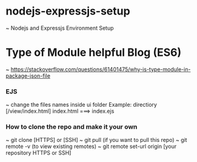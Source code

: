 # nodejs-expressjs-setup
~ Nodejs and Expressjs Environment Setup

# Type of Module helpful Blog (ES6)
~ https://stackoverflow.com/questions/61401475/why-is-type-module-in-package-json-file

### EJS
~ change the files names inside ui folder
Example: 
directiory [/view/index.html]
index.html ===> index.ejs

### How to clone the repo and make it your own
~ git clone [HTTPS] or [SSH]
~ git pull (if you want to pull this repo)
~ git remote -v (to view existing remotes)
~ git remote set-url origin [your repository HTTPS or SSH]